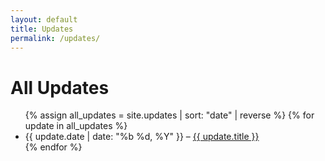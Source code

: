```yaml
---
layout: default
title: Updates
permalink: /updates/
---
```


<h1>All Updates</h1>
<ul>
  {% assign all_updates = site.updates | sort: "date" | reverse %}
  {% for update in all_updates %}
    <li>
      <span>{{ update.date | date: "%b %d, %Y" }}</span> –
      <a href="{{ update.url }}">{{ update.title }}</a>
    </li>
  {% endfor %}
</ul>
